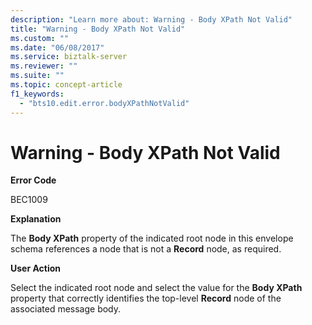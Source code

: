 ```yaml
---
description: "Learn more about: Warning - Body XPath Not Valid"
title: "Warning - Body XPath Not Valid"
ms.custom: ""
ms.date: "06/08/2017"
ms.service: biztalk-server
ms.reviewer: ""
ms.suite: ""
ms.topic: concept-article
f1_keywords: 
  - "bts10.edit.error.bodyXPathNotValid"
---
```

# Warning - Body XPath Not Valid
**Error Code**  
  
 BEC1009  
  
 **Explanation**  
  
 The **Body XPath** property of the indicated root node in this envelope schema references a node that is not a **Record** node, as required.  
  
 **User Action**  
  
 Select the indicated root node and select the value for the **Body XPath** property that correctly identifies the top-level **Record** node of the associated message body.
